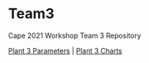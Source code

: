 # Team3
Cape 2021 Workshop Team 3 Repository


[Plant 3 Parameters](https://cape2021.github.io/plantajs3/index.html)  |
[Plant 3 Charts](https://cape2021.github.io/plantajs3/chart.html)
